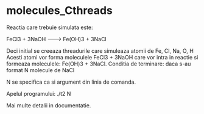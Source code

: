 # molecules_Cthreads

Reactia care trebuie simulata este:

FeCl3 + 3NaOH ---> Fe(OH)3 + 3NaCl

Deci initial se creeaza threadurile care simuleaza atomii de Fe, Cl, Na, O, H
Acesti atomi vor forma moleculele FeCl3 + 3NaOH care vor intra in reactie si formeaza moleculele: Fe(OH)3 + 3NaCl.
Conditia de terminare: daca s-au format N molecule de NaCl

N se specifica ca si argument din linia de comanda.

Apelul programului:
./t2  N 

Mai multe detalii in documentatie.
